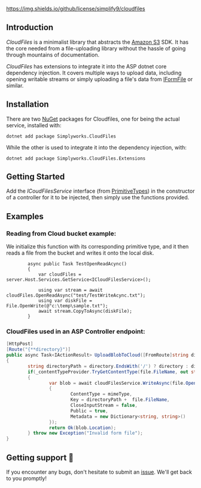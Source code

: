 
https://img.shields.io/github/license/simplify9/cloudfiles 
## Introduction 
*CloudFiles* is a minimalist library that abstracts the [Amazon S3](https://aws.amazon.com/s3/) SDK. It has the core needed from a file-uploading library without the hassle of going through mountains of documentation.

*CloudFiles* has extensions to integrate it into the ASP dotnet core dependency injection. It covers multiple ways to upload data, including opening writable streams or simply uploading a file's data from [IFormFile](https://docs.microsoft.com/en-us/dotnet/api/microsoft.aspnetcore.http.iformfile?view=aspnetcore-3.1) or similar.

## Installation
There are two  [NuGet](https://www.nuget.org/packages/SimplyWorks.CloudFiles/) packages for Cloudfiles, one for being the actual service, installed with:

`dotnet add package Simplyworks.CloudFiles`

While the other is used to integrate it into the dependency injection, with:

`dotnet add package Simplyworks.CloudFiles.Extensions`

## Getting Started 

Add the *ICoudFilesService* interface (from [PrimitiveTypes](https://github.com/simplify9/primitivetypes)) in the constructor of a controller for it to be injected, then simply use the functions provided. 

## Examples

### Reading from Cloud bucket example:

We initialize this function with its corresponding primitive type, and it then reads a file from the bucket and writes it onto the local disk. 

```[TestMethod]
        async public Task TestOpenReadAcync()
        {
            var cloudFiles = server.Host.Services.GetService<ICloudFilesService>();

            using var stream = await cloudFiles.OpenReadAsync("test/TestWriteAcync.txt");
            using var diskFile = File.OpenWrite(@"c:\temp\sample.txt");
            await stream.CopyToAsync(diskFile);
        }
```
### CloudFiles used in an ASP Controller endpoint:

```C#
[HttpPost]
[Route("{**directory}")]
public async Task<IActionResult> UploadBlobToCloud([FromRoute]string directory, [FromForm]IFormFile file)
{
        string directoryPath = directory.EndsWith('/') ? directory : directory + '/';
        if(_contentTypeProvider.TryGetContentType(file.FileName, out string mimeType))
        {
                var blob = await cloudFilesService.WriteAsync(file.OpenReadStream(), new PrimitiveTypes.WriteFileSettings
                {
                        ContentType = mimeType,
                        Key = directoryPath +  file.FileName,
                        CloseInputStream = false,
                        Public = true,
                        Metadata = new Dictionary<string, string>()
                });
                return Ok(blob.Location);
        } throw new Exception("Invalid form file");
}
```

## Getting support 👷
If you encounter any bugs, don't hesitate to submit an [issue](https://github.com/simplify9/CloudFiles/issues). We'll get back to you promptly! 







